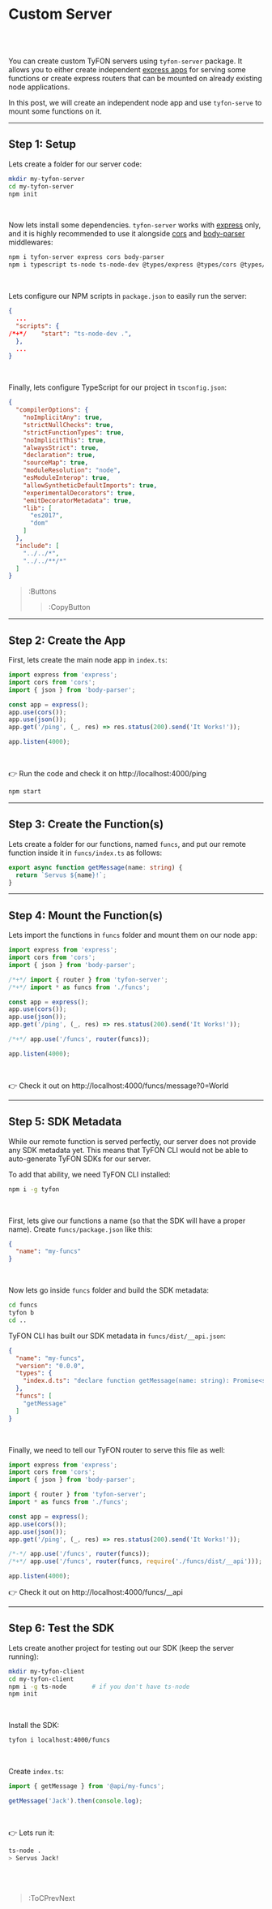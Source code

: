 # Custom Server

<br><br>

You can create custom TyFON servers using `tyfon-server` package. It allows
you to either create independent [express apps](https://expressjs.com/) for serving
some functions or create express routers that can be mounted on already existing node applications.

In this post, we will create an independent node app and use `tyfon-serve` to
mount some functions on it.

---

## Step 1: Setup

Lets create a folder for our server code:

```bash
mkdir my-tyfon-server
cd my-tyfon-server
npm init
```

<br>

Now lets install some dependencies. `tyfon-server` works with [express](https://expressjs.com/) only,
and it is highly recommended to use it alongside [cors](https://expressjs.com/en/resources/middleware/cors.html)
and [body-parser](http://expressjs.com/en/resources/middleware/body-parser.html) middlewares:

```bash
npm i tyfon-server express cors body-parser
npm i typescript ts-node ts-node-dev @types/express @types/cors @types/body-parser --save-dev
```

<br>

Lets configure our NPM scripts in `package.json` to easily run the server:

```json | package.json
{
  ...
  "scripts": {
/*+*/    "start": "ts-node-dev .",
  },
  ...
}
```

<br>

Finally, lets configure TypeScript for our project in `tsconfig.json`:

```json | tsconfig.json
{
  "compilerOptions": {
    "noImplicitAny": true,
    "strictNullChecks": true,
    "strictFunctionTypes": true,
    "noImplicitThis": true,
    "alwaysStrict": true,
    "declaration": true,
    "sourceMap": true,
    "moduleResolution": "node",
    "esModuleInterop": true,
    "allowSyntheticDefaultImports": true,
    "experimentalDecorators": true,
    "emitDecoratorMetadata": true,
    "lib": [
      "es2017",
      "dom"
    ]
  },
  "include": [
    "../../*",
    "../../**/*"
  ]
}
```
> :Buttons
> > :CopyButton

---

## Step 2: Create the App

First, lets create the main node app in `index.ts`:

```ts | index.ts
import express from 'express';
import cors from 'cors';
import { json } from 'body-parser';

const app = express();
app.use(cors());
app.use(json());
app.get('/ping', (_, res) => res.status(200).send('It Works!'));

app.listen(4000);
```

<br>

👉 Run the code and check it on http://localhost:4000/ping
```bash
npm start
```

---

## Step 3: Create the Function(s)

Lets create a folder for our functions, named `funcs`, and put our remote function
inside it in `funcs/index.ts` as follows:

```ts | funcs/index.ts
export async function getMessage(name: string) {
  return `Servus ${name}!`;
}
```

---

## Step 4: Mount the Function(s)

Lets import the functions in `funcs` folder and mount them on our node app:

```ts | index.ts
import express from 'express';
import cors from 'cors';
import { json } from 'body-parser';

/*+*/ import { router } from 'tyfon-server';
/*+*/ import * as funcs from './funcs';

const app = express();
app.use(cors());
app.use(json());
app.get('/ping', (_, res) => res.status(200).send('It Works!'));

/*+*/ app.use('/funcs', router(funcs));

app.listen(4000);
```

<br>

👉 Check it out on http://localhost:4000/funcs/message?0=World

---

## Step 5: SDK Metadata

While our remote function is served perfectly, our server does not
provide any SDK metadata yet. This means that TyFON CLI would not be able
to auto-generate TyFON SDKs for our server.

To add that ability, we need TyFON CLI installed:

```bash
npm i -g tyfon
```

<br>

First, lets give our functions a name (so that the SDK will have a proper name).
Create `funcs/package.json` like this:

```json | funcs/package.json
{
  "name": "my-funcs"
}
```

<br>

Now lets go inside `funcs` folder and build the SDK metadata:

```bash
cd funcs
tyfon b
cd ..
```

TyFON CLI has built our SDK metadata in `funcs/dist/__api.json`:

```json | funcs/dist/__api.json
{
  "name": "my-funcs",
  "version": "0.0.0",
  "types": {
    "index.d.ts": "declare function getMessage(name: string): Promise<string>;\n\nexport { getMessage };\n"
  },
  "funcs": [
    "getMessage"
  ]
}
```

<br>

Finally, we need to tell our TyFON router to serve this file as well:

```ts | index.ts
import express from 'express';
import cors from 'cors';
import { json } from 'body-parser';

import { router } from 'tyfon-server';
import * as funcs from './funcs';

const app = express();
app.use(cors());
app.use(json());
app.get('/ping', (_, res) => res.status(200).send('It Works!'));

/*-*/ app.use('/funcs', router(funcs));
/*+*/ app.use('/funcs', router(funcs, require('./funcs/dist/__api')));

app.listen(4000);
```

👉 Check it out on http://localhost:4000/funcs/__api

---

## Step 6: Test the SDK

Lets create another project for testing out our SDK (keep the server running):

```bash
mkdir my-tyfon-client
cd my-tyfon-client
npm i -g ts-node       # if you don't have ts-node
npm init
```

<br>

Install the SDK:
```bash
tyfon i localhost:4000/funcs
```

<br>

Create `index.ts`:
```ts | index.ts
import { getMessage } from '@api/my-funcs';

getMessage('Jack').then(console.log);
```

<br>

👉 Lets run it:

```bash
ts-node .
> Servus Jack!
```

<br><br>

> :ToCPrevNext